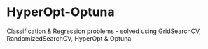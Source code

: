 # HyperOpt-Optuna
Classification &amp; Regression problems - solved using GridSearchCV, RandomizedSearchCV, HyperOpt &amp; Optuna
